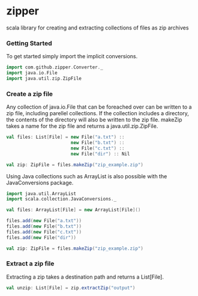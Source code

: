 # zipper

scala library for creating and extracting collections of files as zip archives

### Getting Started

To get started simply import the implicit conversions.

```scala
import com.github.zipper.Converter._
import java.io.File
import java.util.zip.ZipFile
```

### Create a zip file

Any collection of java.io.File that can be foreached over can be written to a zip file, including parellel collections.
If the collection includes a directory, the contents of the directory will also be written to the zip file.
makeZip takes a name for the zip file and returns a java.util.zip.ZipFile.

```scala
val files: List[File] = new File("a.txt") ::
                        new File("b.txt") ::
                        new File("c.txt") ::
                        new File("dir") :: Nil

val zip: ZipFile = files.makeZip("zip_example.zip")                        
```

Using Java collections such as ArrayList is also possible with the JavaConversions package.

```scala
import java.util.ArrayList
import scala.collection.JavaConversions._

val files: ArrayList[File] = new ArrayList[File]()

files.add(new File("a.txt"))
files.add(new File("b.txt"))
files.add(new File("c.txt"))
files.add(new File("dir"))

val zip: ZipFile = files.makeZip("zip_example.zip")                        
```

### Extract a zip file

Extracting a zip takes a destination path and returns a List[File].

```scala
val unzip: List[File] = zip.extractZip("output")
```
